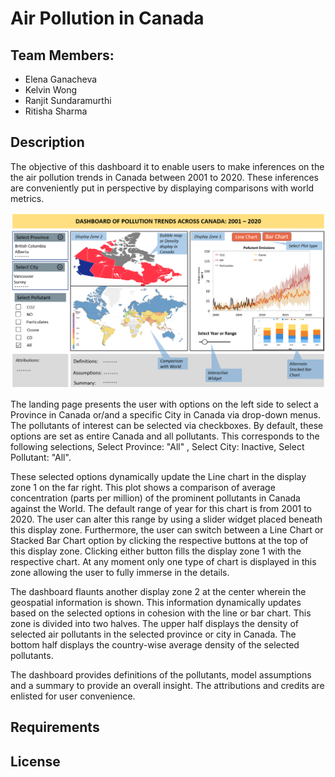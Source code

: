 # Air Pollution in Canada


## Team Members:

* Elena Ganacheva
* Kelvin Wong
* Ranjit Sundaramurthi
* Ritisha Sharma


## Description


The objective of this dashboard it to enable users to make inferences on the the air pollution trends in Canada between 2001 to 2020. These inferences are conveniently put in perspective by displaying comparisons with world metrics.

<img src="https://github.com/UBC-MDS/air-pollution/blob/description_sketch/sketch.png"  width="100%" height="60%">

The landing page presents the user with options on the left side to select a Province in Canada or/and a specific City in Canada via drop-down menus. The pollutants of interest can be selected via checkboxes. By default, these options are set as entire Canada and all pollutants. This corresponds to the following selections, Select Province: "All" , Select City: Inactive, Select Pollutant: "All".

These selected options dynamically update the Line chart in the display zone 1 on the far right. This plot shows a comparison of average concentration (parts per million) of the prominent pollutants in Canada against the World. The default range of year for this chart is from 2001 to 2020. The user can alter this range by using a slider widget placed beneath this display zone. Furthermore, the user can switch between a Line Chart or Stacked Bar Chart option by clicking the respective buttons at the top of this display zone. Clicking either button fills the display zone 1 with the respective chart. At any moment only one type of chart is displayed in this zone allowing the user to fully immerse in the details.

The dashboard flaunts another display zone 2 at the center wherein the geospatial information is shown. This information dynamically updates based on the selected options in cohesion with the line or bar chart. This zone is divided into two halves. The upper half displays the density of selected air pollutants in the selected province or city in Canada. The bottom half displays the country-wise average density of the selected pollutants.

The dashboard provides definitions of the pollutants, model assumptions and a summary to provide an overall insight. The attributions and credits are enlisted for user convenience.  


## Requirements


## License
